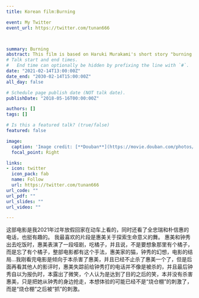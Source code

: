 ```yaml
---
title: Korean film:Burning

event: My Twitter
event_url: https://twitter.com/tunan666



summary: Burning
abstract: This film is based on Haruki Murakami's short story "burning barn".
# Talk start and end times.
#   End time can optionally be hidden by prefixing the line with `#`.
date: "2021-02-14T13:00:00Z"
date_end: "2030-02-14T15:00:00Z"
all_day: false

# Schedule page publish date (NOT talk date).
publishDate: "2018-05-16T00:00:00Z"

authors: []
tags: []

# Is this a featured talk? (true/false)
featured: false

image:
  caption: 'Image credit: [**Douban**](https://movie.douban.com/photos/photo/2564901705/)'
  focal_point: Right

links:
- icon: twitter
  icon_pack: fab
  name: Follow
  url: https://twitter.com/tunan666
url_code: ""
url_pdf: ""
url_slides: ""
url_video: ""

---
```


这部电影是我2021年过年放假回家在动车上看的，同时还看了全忠瑞和朴信惠的电话，也挺有趣的。
我最喜欢的片段是惠美关于探索生命意义的舞。
惠美和钟秀出去吃饭时，惠美表演了一段哑剧，吃橘子，并且说，不是要想象那里有个橘子，而是忘了有个橘子，整部电影都有这个手法，惠美家的猫，钟秀的幻想，电影的结局...我刚看完电影是倾向于本杀害了惠美，并且已经不止杀了惠美一个了，但是后面再看其他人的影评时，惠美失踪前给钟秀打的电话并不像是被杀的，并且最后钟秀自以为报仇时，本露出了微笑，个人认为是达到了目的之后的笑，本并没有杀害惠美，只是把她从钟秀的身边抢走，本想体验的可能已经不是“烧仓棚”的刺激了，而是“烧仓棚”之后被“抓”的刺激。
